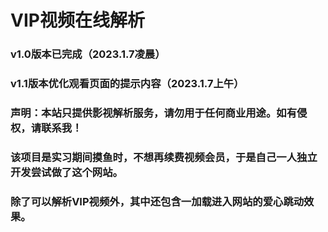 # VIP视频在线解析

### v1.0版本已完成（2023.1.7凌晨）
### v1.1版本优化观看页面的提示内容（2023.1.7上午）

### 声明：本站只提供影视解析服务，请勿用于任何商业用途。如有侵权，请联系我！

### 该项目是实习期间摸鱼时，不想再续费视频会员，于是自己一人独立开发尝试做了这个网站。

### 除了可以解析VIP视频外，其中还包含一加载进入网站的爱心跳动效果。
